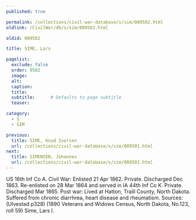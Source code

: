 ```yaml
---
published: true

permalink: /collections/civil-war-database/s/sim/009502.html
oldlink: /CivilWar/db/s/sim/009502.html

oldid: 009502

title: SIME, Lars

pagelist:
  exclude: false
  order: 9502
  image: 
  alt:
  caption:
  title:
  subtitle:      # Defaults to page subtitle
  teaser:

category: 
  - S 
  - SIM

previous:
  title: SIME, Knud Iversen
  url: /collections/civil-war-database/s/sim/009501.html  
next:
  title: SIMENSEN, Johannes
  url: /collections/civil-war-database/s/sim/009503.html   
---
```

US 16th Inf Co A. Civil War: Enlisted 21 Apr 1862. Private. Discharged Dec 1863. Re-enlisted on 28 Mar 1864 and served in IA 44th Inf Co K. Private. Discharged Mar 1865. Post war: Lived at Hatton, Traill County, North Dakota. Suffered from chronic diarrhrea, heart disease and rheumatism. Sources: (Ulvestad p328) (1890 Veterans and Widows Census, North Dakota, No.123, roll 59) &#147;Sime, Lars I.&#148;